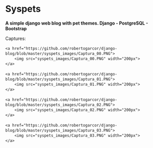 # Syspets

**A simple django web blog with pet themes. Django - PostgreSQL - Bootstrap** 

Captures:


	<a href="https://github.com/robertogarcor/django-blog/blob/master/syspets_images/Captura_00.PNG">
		<img src="syspets_images/Captura_00.PNG" width="200px">
	</a>
	
	<a href="https://github.com/robertogarcor/django-blog/blob/master/syspets_images/Captura_01.PNG">
		<img src="syspets_images/Captura_01.PNG" width="200px">
	</a>

	<a href="https://github.com/robertogarcor/django-blog/blob/master/syspets_images/Captura_02.PNG">
		<img src="syspets_images/Captura_02.PNG" width="200px">
	</a>

	<a href="https://github.com/robertogarcor/django-blog/blob/master/syspets_images/Captura_03.PNG">
		<img src="syspets_images/Captura_03.PNG" width="200px">
	</a>
	